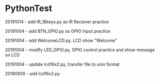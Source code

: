 # PythonTest

20191014 - add IR_18keys.py as IR Receiver practice

20191004 - add BTN_GPIO.py as GPIO Input practice

20191004 - add WelcomeLCD.py, LCD show "Welcome"

20191004 - modify LED_GPIO.py, GPIO control practice and show message on LCD

20191004 - update lcd16x2.py, transfer file to unix format

20190930 - add lcd16x2.py



